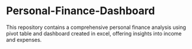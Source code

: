 # Personal-Finance-Dashboard
This repository contains a comprehensive personal finance analysis using pivot table and dashboard created in excel, offering insights into income and expenses.  
